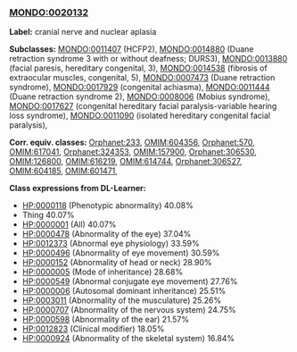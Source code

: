 
### [MONDO:0020132](http://purl.obolibrary.org/obo/MONDO_0020132)
**Label:** cranial nerve and nuclear aplasia

**Subclasses:** [MONDO:0011407](http://purl.obolibrary.org/obo/MONDO_0011407) (HCFP2), [MONDO:0014880](http://purl.obolibrary.org/obo/MONDO_0014880) (Duane retraction syndrome 3 with or without deafness; DURS3), [MONDO:0013880](http://purl.obolibrary.org/obo/MONDO_0013880) (facial paresis, hereditary congenital, 3), [MONDO:0014538](http://purl.obolibrary.org/obo/MONDO_0014538) (fibrosis of extraocular muscles, congenital, 5), [MONDO:0007473](http://purl.obolibrary.org/obo/MONDO_0007473) (Duane retraction syndrome), [MONDO:0017929](http://purl.obolibrary.org/obo/MONDO_0017929) (congenital achiasma), [MONDO:0011444](http://purl.obolibrary.org/obo/MONDO_0011444) (Duane retraction syndrome 2), [MONDO:0008006](http://purl.obolibrary.org/obo/MONDO_0008006) (Mobius syndrome), [MONDO:0017627](http://purl.obolibrary.org/obo/MONDO_0017627) (congenital hereditary facial paralysis-variable hearing loss syndrome), [MONDO:0011090](http://purl.obolibrary.org/obo/MONDO_0011090) (isolated hereditary congenital facial paralysis), 

**Corr. equiv. classes:** [Orphanet:233](http://www.orpha.net/ORDO/Orphanet_233), [OMIM:604356](http://purl.obolibrary.org/obo/OMIM_604356), [Orphanet:570](http://www.orpha.net/ORDO/Orphanet_570), [OMIM:617041](http://purl.obolibrary.org/obo/OMIM_617041), [Orphanet:324353](http://www.orpha.net/ORDO/Orphanet_324353), [OMIM:157900](http://purl.obolibrary.org/obo/OMIM_157900), [Orphanet:306530](http://www.orpha.net/ORDO/Orphanet_306530), [OMIM:126800](http://purl.obolibrary.org/obo/OMIM_126800), [OMIM:616219](http://purl.obolibrary.org/obo/OMIM_616219), [OMIM:614744](http://purl.obolibrary.org/obo/OMIM_614744), [Orphanet:306527](http://www.orpha.net/ORDO/Orphanet_306527), [OMIM:604185](http://purl.obolibrary.org/obo/OMIM_604185), [OMIM:601471](http://purl.obolibrary.org/obo/OMIM_601471), 

**Class expressions from DL-Learner:**

- [HP:0000118](http://purl.obolibrary.org/obo/HP_0000118) (Phenotypic abnormality) 40.08%
- Thing 40.07%
- [HP:0000001](http://purl.obolibrary.org/obo/HP_0000001) (All) 40.07%
- [HP:0000478](http://purl.obolibrary.org/obo/HP_0000478) (Abnormality of the eye) 37.04%
- [HP:0012373](http://purl.obolibrary.org/obo/HP_0012373) (Abnormal eye physiology) 33.59%
- [HP:0000496](http://purl.obolibrary.org/obo/HP_0000496) (Abnormality of eye movement) 30.59%
- [HP:0000152](http://purl.obolibrary.org/obo/HP_0000152) (Abnormality of head or neck) 28.90%
- [HP:0000005](http://purl.obolibrary.org/obo/HP_0000005) (Mode of inheritance) 28.68%
- [HP:0000549](http://purl.obolibrary.org/obo/HP_0000549) (Abnormal conjugate eye movement) 27.76%
- [HP:0000006](http://purl.obolibrary.org/obo/HP_0000006) (Autosomal dominant inheritance) 25.51%
- [HP:0003011](http://purl.obolibrary.org/obo/HP_0003011) (Abnormality of the musculature) 25.26%
- [HP:0000707](http://purl.obolibrary.org/obo/HP_0000707) (Abnormality of the nervous system) 24.75%
- [HP:0000598](http://purl.obolibrary.org/obo/HP_0000598) (Abnormality of the ear) 21.57%
- [HP:0012823](http://purl.obolibrary.org/obo/HP_0012823) (Clinical modifier) 18.05%
- [HP:0000924](http://purl.obolibrary.org/obo/HP_0000924) (Abnormality of the skeletal system) 16.84%



